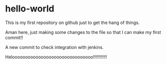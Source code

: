 # hello-world
This is my first repository on github just to get the hang of things.

Aman here, just making some changes to the file so that I can make my first commit!!

A new commit to check integration with jenkins.

Helooooooooooooooooooooooooooooooo!!!!!!!!!!!
